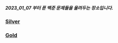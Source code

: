 ##### 2023_01_07 부터 푼 백준 문제들을 올려두는 장소입니다.



### [Silver](https://github.com/byeong-chang/Baekjoon/tree/main/%EB%B0%B1%EC%A4%80/Silver) 


### [Gold](https://github.com/byeong-chang/Baekjoon/tree/main/%EB%B0%B1%EC%A4%80/Gold/2749.%E2%80%85%ED%94%BC%EB%B3%B4%EB%82%98%EC%B9%98%E2%80%85%EC%88%98%E2%80%853)
